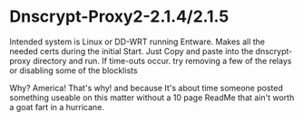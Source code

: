 # Dnscrypt-Proxy2-2.1.4/2.1.5

Intended system is Linux or DD-WRT running Entware.
Makes all the needed certs during the initial Start.
Just Copy and paste into the dnscrypt-proxy directory and run.
If time-outs occur. try removing a few of the relays or disabling some of the blocklists

Why? America! That's why! and because It's about time someone posted something useable on this matter without a 10 page ReadMe that ain't worth a goat fart in a hurricane.
